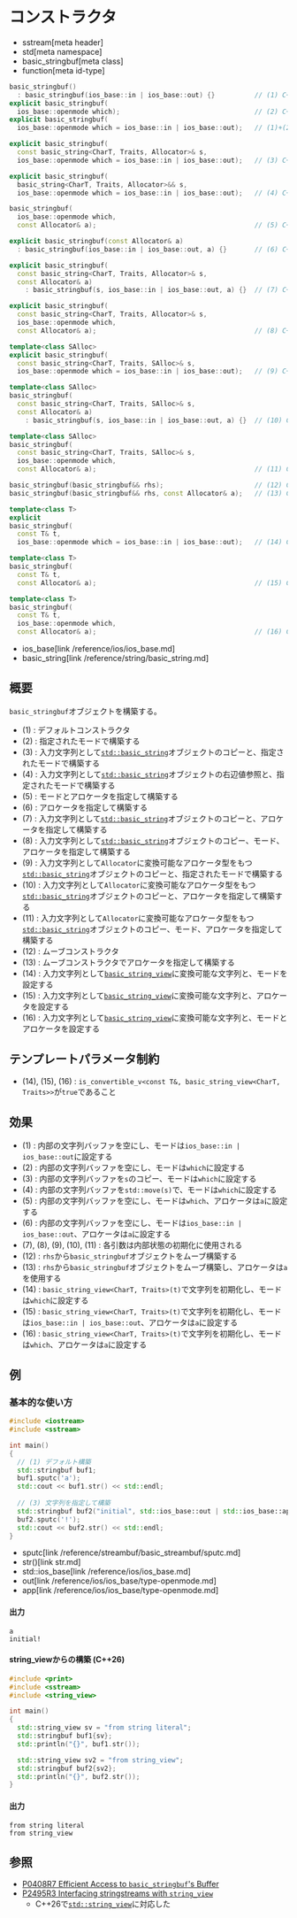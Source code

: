 # コンストラクタ
* sstream[meta header]
* std[meta namespace]
* basic_stringbuf[meta class]
* function[meta id-type]

```cpp
basic_stringbuf()
  : basic_stringbuf(ios_base::in | ios_base::out) {}          // (1) C++11
explicit basic_stringbuf(
  ios_base::openmode which);                                  // (2) C++11
explicit basic_stringbuf(
  ios_base::openmode which = ios_base::in | ios_base::out);   // (1)+(2) C++03

explicit basic_stringbuf(
  const basic_string<CharT, Traits, Allocator>& s,
  ios_base::openmode which = ios_base::in | ios_base::out);   // (3) C++03

explicit basic_stringbuf(
  basic_string<CharT, Traits, Allocator>&& s,
  ios_base::openmode which = ios_base::in | ios_base::out);   // (4) C++20

basic_stringbuf(
  ios_base::openmode which,
  const Allocator& a);                                        // (5) C++20

explicit basic_stringbuf(const Allocator& a)
  : basic_stringbuf(ios_base::in | ios_base::out, a) {}       // (6) C++20

explicit basic_stringbuf(
  const basic_string<CharT, Traits, Allocator>& s,
  const Allocator& a)
    : basic_stringbuf(s, ios_base::in | ios_base::out, a) {}  // (7) C++20

explicit basic_stringbuf(
  const basic_string<CharT, Traits, Allocator>& s,
  ios_base::openmode which,
  const Allocator& a);                                        // (8) C++20

template<class SAlloc>
explicit basic_stringbuf(
  const basic_string<CharT, Traits, SAlloc>& s,
  ios_base::openmode which = ios_base::in | ios_base::out);   // (9) C++20

template<class SAlloc>
basic_stringbuf(
  const basic_string<CharT, Traits, SAlloc>& s,
  const Allocator& a)
    : basic_stringbuf(s, ios_base::in | ios_base::out, a) {}  // (10) C++20

template<class SAlloc>
basic_stringbuf(
  const basic_string<CharT, Traits, SAlloc>& s,
  ios_base::openmode which,
  const Allocator& a);                                        // (11) C++20

basic_stringbuf(basic_stringbuf&& rhs);                       // (12) C++11
basic_stringbuf(basic_stringbuf&& rhs, const Allocator& a);   // (13) C++20

template<class T>
explicit
basic_stringbuf(
  const T& t,
  ios_base::openmode which = ios_base::in | ios_base::out);   // (14) C++26

template<class T>
basic_stringbuf(
  const T& t,
  const Allocator& a);                                        // (15) C++26

template<class T>
basic_stringbuf(
  const T& t,
  ios_base::openmode which,
  const Allocator& a);                                        // (16) C++26
```
* ios_base[link /reference/ios/ios_base.md]
* basic_string[link /reference/string/basic_string.md]

## 概要
`basic_stringbuf`オブジェクトを構築する。

- (1) : デフォルトコンストラクタ
- (2) : 指定されたモードで構築する
- (3) : 入力文字列として[`std::basic_string`](/reference/string/basic_string.md)オブジェクトのコピーと、指定されたモードで構築する
- (4) : 入力文字列として[`std::basic_string`](/reference/string/basic_string.md)オブジェクトの右辺値参照と、指定されたモードで構築する
- (5) : モードとアロケータを指定して構築する
- (6) : アロケータを指定して構築する
- (7) : 入力文字列として[`std::basic_string`](/reference/string/basic_string.md)オブジェクトのコピーと、アロケータを指定して構築する
- (8) : 入力文字列として[`std::basic_string`](/reference/string/basic_string.md)オブジェクトのコピー、モード、アロケータを指定して構築する
- (9) : 入力文字列として`Allocator`に変換可能なアロケータ型をもつ[`std::basic_string`](/reference/string/basic_string.md)オブジェクトのコピーと、指定されたモードで構築する
- (10) : 入力文字列として`Allocator`に変換可能なアロケータ型をもつ[`std::basic_string`](/reference/string/basic_string.md)オブジェクトのコピーと、アロケータを指定して構築する
- (11) : 入力文字列として`Allocator`に変換可能なアロケータ型をもつ[`std::basic_string`](/reference/string/basic_string.md)オブジェクトのコピー、モード、アロケータを指定して構築する
- (12) : ムーブコンストラクタ
- (13) : ムーブコンストラクタでアロケータを指定して構築する
- (14) : 入力文字列として[`basic_string_view`](/reference/string_view/basic_string_view.md)に変換可能な文字列と、モードを設定する
- (15) : 入力文字列として[`basic_string_view`](/reference/string_view/basic_string_view.md)に変換可能な文字列と、アロケータを設定する
- (16) : 入力文字列として[`basic_string_view`](/reference/string_view/basic_string_view.md)に変換可能な文字列と、モードとアロケータを設定する


## テンプレートパラメータ制約
- (14), (15), (16) : `is_convertible_v<const T&, basic_string_view<CharT, Traits>>`が`true`であること


## 効果
- (1) : 内部の文字列バッファを空にし、モードは`ios_base::in | ios_base::out`に設定する
- (2) : 内部の文字列バッファを空にし、モードは`which`に設定する
- (3) : 内部の文字列バッファを`s`のコピー、モードは`which`に設定する
- (4) : 内部の文字列バッファを`std::move(s)`で、モードは`which`に設定する
- (5) : 内部の文字列バッファを空にし、モードは`which`、アロケータは`a`に設定する
- (6) : 内部の文字列バッファを空にし、モードは`ios_base::in | ios_base::out`、アロケータは`a`に設定する
- (7), (8), (9), (10), (11) : 各引数は内部状態の初期化に使用される
- (12) : `rhs`から`basic_stringbuf`オブジェクトをムーブ構築する
- (13) : `rhs`から`basic_stringbuf`オブジェクトをムーブ構築し、アロケータは`a`を使用する
- (14) : `basic_string_view<CharT, Traits>(t)`で文字列を初期化し、モードは`which`に設定する
- (15) : `basic_string_view<CharT, Traits>(t)`で文字列を初期化し、モードは`ios_base::in | ios_base::out`、アロケータは`a`に設定する
- (16) : `basic_string_view<CharT, Traits>(t)`で文字列を初期化し、モードは`which`、アロケータは`a`に設定する


## 例
### 基本的な使い方
```cpp example
#include <iostream>
#include <sstream>

int main()
{
  // (1) デフォルト構築
  std::stringbuf buf1;
  buf1.sputc('a');
  std::cout << buf1.str() << std::endl;
  
  // (3) 文字列を指定して構築
  std::stringbuf buf2("initial", std::ios_base::out | std::ios_base::app);
  buf2.sputc('!');
  std::cout << buf2.str() << std::endl;
}
```
* sputc[link /reference/streambuf/basic_streambuf/sputc.md]
* str()[link str.md]
* std::ios_base[link /reference/ios/ios_base.md]
* out[link /reference/ios/ios_base/type-openmode.md]
* app[link /reference/ios/ios_base/type-openmode.md]

#### 出力
```
a
initial!
```

#### string_viewからの構築 (C++26)
```cpp example
#include <print>
#include <sstream>
#include <string_view>

int main()
{
  std::string_view sv = "from string literal";
  std::stringbuf buf1{sv};
  std::println("{}", buf1.str());

  std::string_view sv2 = "from string_view";
  std::stringbuf buf2{sv2};
  std::println("{}", buf2.str());
}
```

#### 出力
```
from string literal
from string_view
```

## 参照
- [P0408R7 Efficient Access to `basic_stringbuf`'s Buffer](https://www.open-std.org/jtc1/sc22/wg21/docs/papers/2019/p0408r7.pdf)
- [P2495R3 Interfacing stringstreams with `string_view`](https://www.open-std.org/jtc1/sc22/wg21/docs/papers/2023/p2495r3.pdf)
    - C++26で[`std::string_view`](/reference/string_view/basic_string_view.md)に対応した
